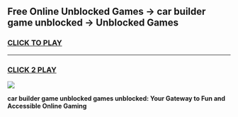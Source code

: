 
## Free Online Unblocked Games → car builder game unblocked → Unblocked Games
<h3>
<a href="https://premium.freeplayer.one?title=car_builder_game_unblocked&ref=21F">CLICK TO PLAY</a></h3>
<hr>

<h3>
<a href="https://premium.freeplayer.one?title=car_builder_game_unblocked&ref=21F">CLICK 2 PLAY</a>
  
</h3>

<a href="https://premium.freeplayer.one?title=car_builder_game_unblocked&ref=21F/"><img src="https://clearcache.store/games.png"></a>


**car builder game unblocked games unblocked: Your Gateway to Fun and Accessible Online Gaming**
